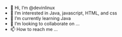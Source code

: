 - 👋 Hi, I’m @devinlinux
- 👀 I’m interested in Java, javascript, HTML, and css
- 🌱 I’m currently learning Java
- 💞️ I’m looking to collaborate on ...
- 📫 How to reach me ...

<!---
devinlinux/devinlinux is a ✨ special ✨ repository because its `README.md` (this file) appears on your GitHub profile.
You can click the Preview link to take a look at your changes.
--->
